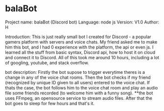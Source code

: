 # balaBot
Project name: balaBot (Discord bot)
Language: node js
Version: V1.0
Author: H

Introduction:
This is just really small bot I created for Discord - a popular gamers platform with servers and voice chats.
My friend asked me to make him this bot, and I had 0 experience with the platform, the api or even js.
I learned all the stuff from basic syntax, Discord api, how to host it on cloud and connect it to Discord.
All of this took me around 10 hours, including a lot of googling, youtube, and stack overflow.

bot description:
Firstly the bot supose to trigger everytime theres is a change in any of the voice chat rooms.
Then the bot checks if my friend (recognized by unique ID given to all users) entered to the voice chat.
If thats the case, the bot follows him to the voice chat room and play an audio file some friends recorded (to welcome him with a funny song).
**the bot uses FFmpeg, an opensource service to stream audio files.
After that the bot goes to sleep for few hours and that's it. 
